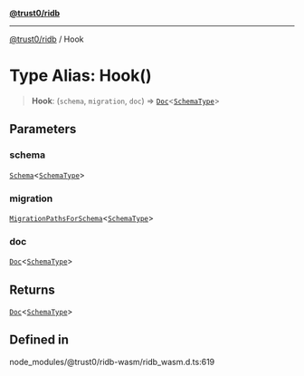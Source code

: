 [**@trust0/ridb**](../README.md)

***

[@trust0/ridb](../README.md) / Hook

# Type Alias: Hook()

> **Hook**: (`schema`, `migration`, `doc`) => [`Doc`](Doc.md)\<[`SchemaType`](SchemaType.md)\>

## Parameters

### schema

[`Schema`](../classes/Schema.md)\<[`SchemaType`](SchemaType.md)\>

### migration

[`MigrationPathsForSchema`](MigrationPathsForSchema.md)\<[`SchemaType`](SchemaType.md)\>

### doc

[`Doc`](Doc.md)\<[`SchemaType`](SchemaType.md)\>

## Returns

[`Doc`](Doc.md)\<[`SchemaType`](SchemaType.md)\>

## Defined in

node\_modules/@trust0/ridb-wasm/ridb\_wasm.d.ts:619
